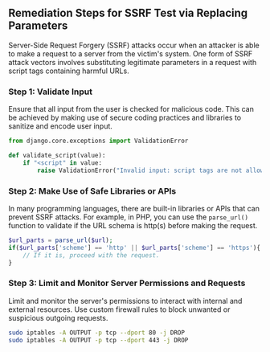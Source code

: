 

## Remediation Steps for SSRF Test via Replacing Parameters
Server-Side Request Forgery (SSRF) attacks occur when an attacker is able to make a request to a server from the victim's system. One form of SSRF attack vectors involves substituting legitimate parameters in a request with script tags containing harmful URLs.
### Step 1: Validate Input 
Ensure that all input from the user is checked for malicious code. This can be achieved by making use of secure coding practices and libraries to sanitize and encode user input.
```python
from django.core.exceptions import ValidationError

def validate_script(value):
    if "<script" in value:
        raise ValidationError("Invalid input: script tags are not allowed.")
```
### Step 2: Make Use of Safe Libraries or APIs
In many programming languages, there are built-in libraries or APIs that can prevent SSRF attacks. 
For example, in PHP, you can use the `parse_url()` function to validate if the URL schema is http(s) before making the request.
```php
$url_parts = parse_url($url);
if($url_parts['scheme'] == 'http' || $url_parts['scheme'] == 'https'){
    // If it is, proceed with the request.
}
```
### Step 3: Limit and Monitor Server Permissions and Requests 
Limit and monitor the server's permissions to interact with internal and external resources. Use custom firewall rules to block unwanted or suspicious outgoing requests.
```bash
sudo iptables -A OUTPUT -p tcp --dport 80 -j DROP
sudo iptables -A OUTPUT -p tcp --dport 443 -j DROP
```
